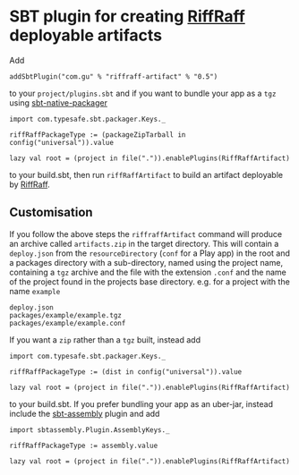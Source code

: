 SBT plugin for creating [RiffRaff](https://github.com/guardian/deploy) deployable artifacts
===========================================================================================

Add
```
addSbtPlugin("com.gu" % "riffraff-artifact" % "0.5")
```

to your `project/plugins.sbt` and if you want to bundle your app as a `tgz` using 
[sbt-native-packager](https://github.com/sbt/sbt-native-packager)

```
import com.typesafe.sbt.packager.Keys._

riffRaffPackageType := (packageZipTarball in config("universal")).value

lazy val root = (project in file(".")).enablePlugins(RiffRaffArtifact)
```

to your build.sbt, then run `riffRaffArtifact` to build an artifact deployable by
[RiffRaff](https://github.com/guardian/deploy).

Customisation
-------------

If you follow the above steps the `riffraffArtifact` command will produce an archive called `artifacts.zip` in the 
target directory. This will contain a `deploy.json` from the `resourceDirectory` (`conf` for a Play app) in the root 
and a packages directory with a sub-directory, named using the project name, containing a `tgz` archive and the file 
with the extension `.conf` and the name of the project found in the projects base directory. e.g. for a project with the 
name `example`

```
deploy.json
packages/example/example.tgz
packages/example/example.conf
```

If you want a `zip` rather than a `tgz` built, instead add
```
import com.typesafe.sbt.packager.Keys._

riffRaffPackageType := (dist in config("universal")).value

lazy val root = (project in file(".")).enablePlugins(RiffRaffArtifact)
```
to your build.sbt. If you prefer bundling your app as an uber-jar, instead include the 
[sbt-assembly](https://github.com/sbt/sbt-assembly) plugin and add

```
import sbtassembly.Plugin.AssemblyKeys._

riffRaffPackageType := assembly.value

lazy val root = (project in file(".")).enablePlugins(RiffRaffArtifact)
```
